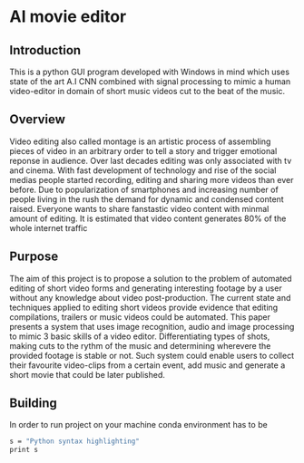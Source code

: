 # AI movie editor
## Introduction
This is a python GUI program developed with Windows in mind which uses state of the art A.I CNN combined with signal processing to mimic a human video-editor in domain of short music videos cut to the beat of the music.

## Overview
Video editing also called montage is an artistic process of assembling pieces of video in an arbitrary order to tell a story and trigger emotional reponse in audience. Over last decades editing was only associated with tv and cinema. With fast development of technology and rise of the social medias people started recording, editing and sharing more videos than ever before. Due to popularization of smartphones and increasing number of people living in the rush the demand for dynamic and condensed content raised. Everyone wants to share fanstastic video content with minmal amount of editing. It is estimated that video content generates 80\% of the whole internet traffic

## Purpose
The aim of this project is to
 propose a solution to the problem of automated editing of short video forms and generating interesting footage by a user without any knowledge about video post-production. The current state and techniques applied to editing short videos provide evidence that editing compilations, trailers or music videos could be automated. This paper presents a system that uses image recognition, audio and image processing to mimic 3 basic skills of a video editor.
Differentiating types of shots, making cuts to the rythm of the music and determining wherevere the provided footage is stable or not. Such system could enable users to collect their favourite video-clips from a certain event, add music and generate a short movie that could be later published.

## Building 
In order to run project on your machine conda environment has to be 
```bash
s = "Python syntax highlighting"
print s
```

